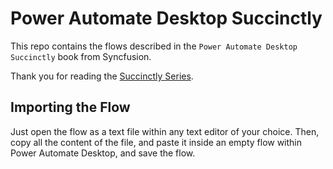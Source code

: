 # Power Automate Desktop Succinctly

This repo contains the flows described in the `Power Automate Desktop Succinctly` book from Syncfusion.

Thank you for reading the [Succinctly Series](https://www.syncfusion.com/succinctly-free-ebooks).

## Importing the Flow

Just open the flow as a text file within any text editor of your choice. Then, copy all the content of the file, and paste it inside an empty flow within Power Automate Desktop, and save the flow.
